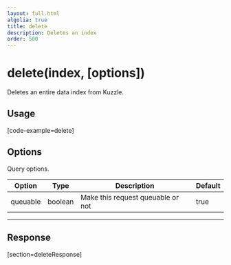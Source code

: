 ```yaml
---
layout: full.html
algolia: true
title: delete
description: Deletes an index
order: 500
---
```


# delete(index, [options])

Deletes an entire data index from Kuzzle.

## Usage

[code-example=delete]

## Options

Query options.

| Option   | Type    | Description                       | Default |
| -------- | ------- | --------------------------------- | ------- |
| queuable | boolean | Make this request queuable or not | true    |

---

## Response

[section=deleteResponse]
